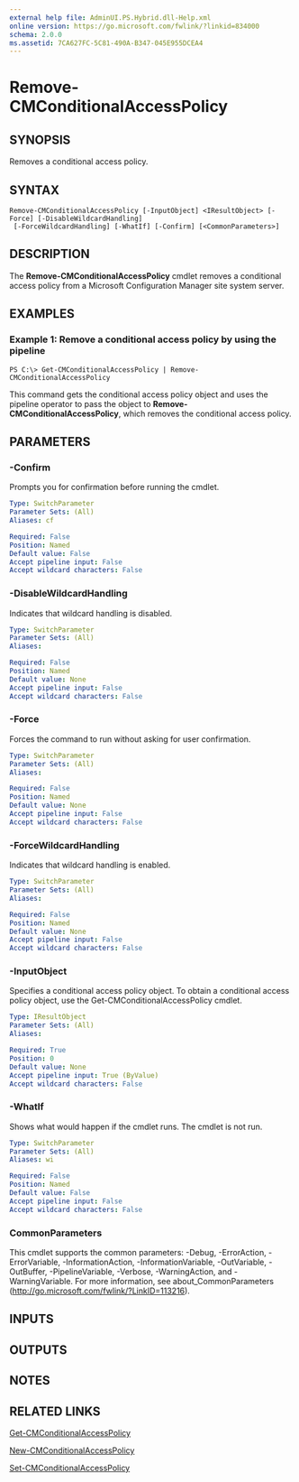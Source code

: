 ```yaml
---
external help file: AdminUI.PS.Hybrid.dll-Help.xml
online version: https://go.microsoft.com/fwlink/?linkid=834000
schema: 2.0.0
ms.assetid: 7CA627FC-5C81-490A-B347-045E955DCEA4
---
```


# Remove-CMConditionalAccessPolicy

## SYNOPSIS
Removes a conditional access policy.

## SYNTAX

```
Remove-CMConditionalAccessPolicy [-InputObject] <IResultObject> [-Force] [-DisableWildcardHandling]
 [-ForceWildcardHandling] [-WhatIf] [-Confirm] [<CommonParameters>]
```

## DESCRIPTION
The **Remove-CMConditionalAccessPolicy** cmdlet removes a conditional access policy from a Microsoft Configuration Manager site system server.

## EXAMPLES

### Example 1: Remove a conditional access policy by using the pipeline
```
PS C:\> Get-CMConditionalAccessPolicy | Remove-CMConditionalAccessPolicy
```

This command gets the conditional access policy object and uses the pipeline operator to pass the object to **Remove-CMConditionalAccessPolicy**, which removes the conditional access policy.

## PARAMETERS

### -Confirm
Prompts you for confirmation before running the cmdlet.

```yaml
Type: SwitchParameter
Parameter Sets: (All)
Aliases: cf

Required: False
Position: Named
Default value: False
Accept pipeline input: False
Accept wildcard characters: False
```

### -DisableWildcardHandling
Indicates that wildcard handling is disabled.

```yaml
Type: SwitchParameter
Parameter Sets: (All)
Aliases: 

Required: False
Position: Named
Default value: None
Accept pipeline input: False
Accept wildcard characters: False
```

### -Force
Forces the command to run without asking for user confirmation.

```yaml
Type: SwitchParameter
Parameter Sets: (All)
Aliases: 

Required: False
Position: Named
Default value: None
Accept pipeline input: False
Accept wildcard characters: False
```

### -ForceWildcardHandling
Indicates that wildcard handling is enabled.

```yaml
Type: SwitchParameter
Parameter Sets: (All)
Aliases: 

Required: False
Position: Named
Default value: None
Accept pipeline input: False
Accept wildcard characters: False
```

### -InputObject
Specifies a conditional access policy object.
To obtain a conditional access policy object, use the Get-CMConditionalAccessPolicy cmdlet.

```yaml
Type: IResultObject
Parameter Sets: (All)
Aliases: 

Required: True
Position: 0
Default value: None
Accept pipeline input: True (ByValue)
Accept wildcard characters: False
```

### -WhatIf
Shows what would happen if the cmdlet runs.
The cmdlet is not run.

```yaml
Type: SwitchParameter
Parameter Sets: (All)
Aliases: wi

Required: False
Position: Named
Default value: False
Accept pipeline input: False
Accept wildcard characters: False
```

### CommonParameters
This cmdlet supports the common parameters: -Debug, -ErrorAction, -ErrorVariable, -InformationAction, -InformationVariable, -OutVariable, -OutBuffer, -PipelineVariable, -Verbose, -WarningAction, and -WarningVariable. For more information, see about_CommonParameters (http://go.microsoft.com/fwlink/?LinkID=113216).

## INPUTS

## OUTPUTS

## NOTES

## RELATED LINKS

[Get-CMConditionalAccessPolicy](./Get-CMConditionalAccessPolicy.md)

[New-CMConditionalAccessPolicy](./New-CMConditionalAccessPolicy.md)

[Set-CMConditionalAccessPolicy](./Set-CMConditionalAccessPolicy.md)


